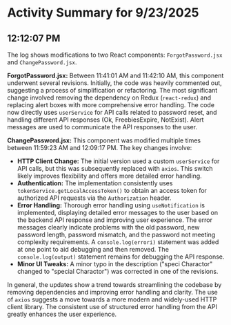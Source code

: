 # Activity Summary for 9/23/2025

## 12:12:07 PM
The log shows modifications to two React components: `ForgotPassword.jsx` and `ChangePassword.jsx`.

**ForgotPassword.jsx:**  Between 11:41:01 AM and 11:42:10 AM, this component underwent several revisions.  Initially, the code was heavily commented out, suggesting a process of simplification or refactoring.  The most significant change involved removing the dependency on Redux (`react-redux`) and replacing alert boxes with more comprehensive error handling. The code now directly uses `userService` for API calls related to password reset, and  handling different API responses (Ok, FreebiesExpire, NotExist).  Alert messages are used to communicate the API responses to the user.

**ChangePassword.jsx:** This component was modified multiple times between 11:59:23 AM and 12:09:17 PM. The key changes involve:

* **HTTP Client Change:** The initial version used a custom `userService` for API calls, but this was subsequently replaced with `axios`. This switch likely improves flexibility and offers more detailed error handling.
* **Authentication:**  The implementation consistently uses  `tokenService.getLocalAccessToken()` to obtain an access token for authorized API requests via the `Authorization` header.
* **Error Handling:**  Thorough error handling using `useNotification` is implemented, displaying detailed error messages to the user based on the backend API response and improving user experience. The error messages clearly indicate problems with the old password, new password length, password mismatch, and the password not meeting complexity requirements. A `console.log(errori)` statement was added at one point to aid debugging and then removed.  The `console.log(output)` statement remains for debugging the API response.
* **Minor UI Tweaks:** A minor typo in the description  ("speci Charactor" changed to "special Charactor") was corrected in one of the revisions.


In general, the updates show a trend towards streamlining the codebase by removing dependencies and improving error handling and clarity. The use of `axios` suggests a move towards a more modern and widely-used HTTP client library.  The consistent use of structured error handling from the API greatly enhances the user experience.
